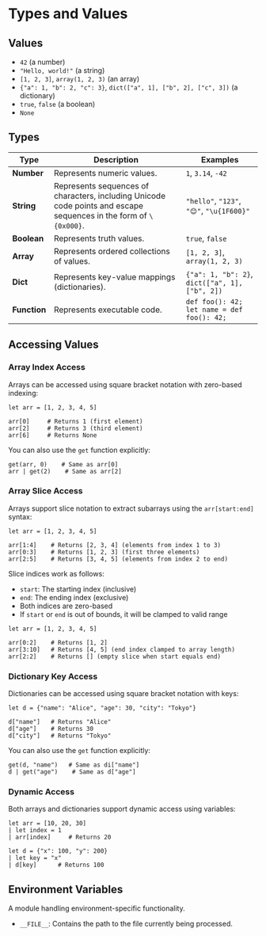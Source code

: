 # Types and Values

## Values

- `42` (a number)
- `"Hello, world!"` (a string)
- `[1, 2, 3]`, `array(1, 2, 3)` (an array)
- `{"a": 1, "b": 2, "c": 3}`, `dict(["a", 1], ["b", 2], ["c", 3])` (a dictionary)
- `true`, `false` (a boolean)
- `None`

## Types

| Type         | Description                                                                                                       | Examples                                       |
| ------------ | ----------------------------------------------------------------------------------------------------------------- | ---------------------------------------------- |
| **Number**   | Represents numeric values.                                                                                        | `1`, `3.14`, `-42`                             |
| **String**   | Represents sequences of characters, including Unicode code points and escape sequences in the form of `\{0x000}`. | `"hello"`, `"123"`, `"😊"`, `"\u{1F600}"`       |
| **Boolean**  | Represents truth values.                                                                                          | `true`, `false`                                |
| **Array**    | Represents ordered collections of values.                                                                         | `[1, 2, 3]`, `array(1, 2, 3)`                  |
| **Dict**     | Represents key-value mappings (dictionaries).                                                                     | `{"a": 1, "b": 2}`, `dict(["a", 1], ["b", 2])` |
| **Function** | Represents executable code.                                                                                       | `def foo(): 42; let name = def foo(): 42;`     |

## Accessing Values

### Array Index Access

Arrays can be accessed using square bracket notation with zero-based indexing:

```mq
let arr = [1, 2, 3, 4, 5]

arr[0]     # Returns 1 (first element)
arr[2]     # Returns 3 (third element)
arr[6]     # Returns None
```

You can also use the `get` function explicitly:

```mq
get(arr, 0)    # Same as arr[0]
arr | get(2)    # Same as arr[2]
```

### Array Slice Access

Arrays support slice notation to extract subarrays using the `arr[start:end]` syntax:

```mq
let arr = [1, 2, 3, 4, 5]

arr[1:4]    # Returns [2, 3, 4] (elements from index 1 to 3)
arr[0:3]    # Returns [1, 2, 3] (first three elements)
arr[2:5]    # Returns [3, 4, 5] (elements from index 2 to end)
```

Slice indices work as follows:
- `start`: The starting index (inclusive)
- `end`: The ending index (exclusive)
- Both indices are zero-based
- If `start` or `end` is out of bounds, it will be clamped to valid range

```mq
let arr = [1, 2, 3, 4, 5]

arr[0:2]    # Returns [1, 2]
arr[3:10]   # Returns [4, 5] (end index clamped to array length)
arr[2:2]    # Returns [] (empty slice when start equals end)
```

### Dictionary Key Access

Dictionaries can be accessed using square bracket notation with keys:

```mq
let d = {"name": "Alice", "age": 30, "city": "Tokyo"}

d["name"]   # Returns "Alice"
d["age"]    # Returns 30
d["city"]   # Returns "Tokyo"
```

You can also use the `get` function explicitly:

```mq
get(d, "name")   # Same as di["name"]
d | get("age")    # Same as d["age"]
```

### Dynamic Access

Both arrays and dictionaries support dynamic access using variables:

```mq
let arr = [10, 20, 30]
| let index = 1
| arr[index]     # Returns 20

let d = {"x": 100, "y": 200}
| let key = "x"
| d[key]      # Returns 100
```

## Environment Variables

A module handling environment-specific functionality.

- `__FILE__`: Contains the path to the file currently being processed.
